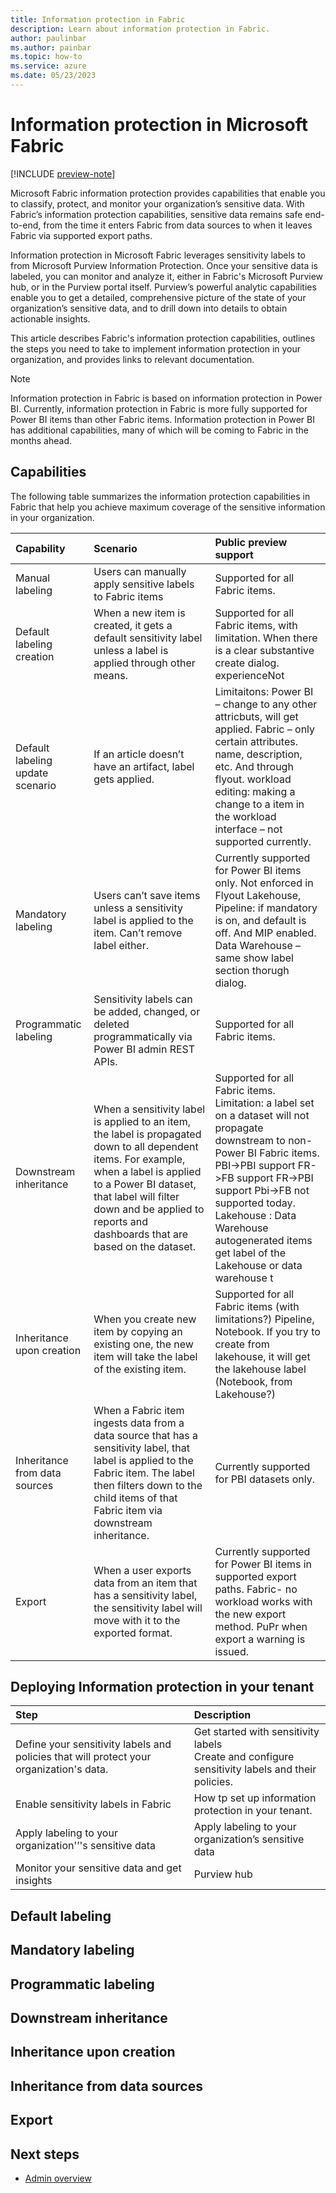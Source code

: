 ```yaml
---
title: Information protection in Fabric
description: Learn about information protection in Fabric.
author: paulinbar
ms.author: painbar
ms.topic: how-to
ms.service: azure
ms.date: 05/23/2023
---
```


# Information protection in Microsoft Fabric

[!INCLUDE [preview-note](../includes/preview-note.md)]

Microsoft Fabric information protection provides capabilities that enable you to classify, protect, and monitor your organization’s sensitive data. With Fabric’s information protection capabilities, sensitive data remains safe end-to-end, from the time it enters Fabric from data sources to when it leaves Fabric via supported export paths.

Information protection in Microsoft Fabric leverages sensitivity labels to from Microsoft Purview Information Protection. Once your sensitive data is labeled, you can monitor and analyze it, either in Fabric's Microsoft Purview hub, or in the Purview portal itself. Purview’s powerful analytic capabilities enable you to get a detailed, comprehensive picture of the state of your organization’s sensitive data, and to drill down into details to obtain actionable insights.

This article describes Fabric's information protection capabilities, outlines the steps you need to take to implement information protection in your organization, and provides links to relevant documentation.

>[!NOTE]
> Information protection in Fabric is based on information protection in Power BI. Currently, information protection in Fabric is more fully supported for Power BI items than other Fabric items. Information protection in Power BI has additional capabilities, many of which will be coming to Fabric in the months ahead.

## Capabilities

The following table summarizes the information protection capabilities in Fabric that help you achieve maximum coverage of the sensitive information in your organization.

|Capability|Scenario|Public preview support|
|:----------|:---------|:----------|
|Manual labeling|Users can manually apply sensitive labels to Fabric items|Supported for all Fabric items.|
|Default labeling creation|When a new item is created, it gets a default sensitivity label unless a label is applied through other means.|Supported for all Fabric items, with limitation. When there is a clear substantive create dialog. experienceNot |
|Default labeling update scenario|If an article doesn’t have an artifact, label gets applied.|Limitaitons: Power BI – change to any other attricbuts, will get applied. Fabric – only certain attributes. name, description, etc. And through flyout. workload editing: making a change to a item in the workload interface – not supported currently.|
|Mandatory labeling|Users can’t save items unless a sensitivity label is applied to the item. Can’t remove label either.|Currently supported for Power BI items only. Not enforced in Flyout Lakehouse, Pipeline: if mandatory is on, and default is off. And MIP enabled. Data Warehouse – same show label section thorugh dialog.|
|Programmatic labeling|Sensitivity labels can be added, changed, or deleted programmatically via Power BI admin REST APIs.|Supported for all Fabric items.|
|Downstream inheritance|When a sensitivity label is applied to an item, the label is propagated down to all dependent items. For example, when a label is applied to a Power BI dataset, that label will filter down and be applied to reports and dashboards that are based on the dataset. |Supported for all Fabric items. Limitation: a label set on a dataset will not propagate downstream to non-Power BI Fabric items. PBI->PBI support FR->FB support FR->PBI support Pbi->FB not supported today. Lakehouse : Data Warehouse autogenerated items get label of the Lakehouse or data warehouse t |
|Inheritance upon creation|When you create new item by copying an existing one, the new item will take the label of the existing item.| Supported for all Fabric items (with limitations?) Pipeline, Notebook. If you try to create from lakehouse, it will get the lakehouse label (Notebook, from Lakehouse?)|
|Inheritance from data sources|When a Fabric item ingests data from a data source that has a sensitivity label, that label is applied to the Fabric item. The label then filters down to the child items of that Fabric item via downstream inheritance.|Currently supported for PBI datasets only.|
|Export|When a user exports data from an item that has a sensitivity label, the sensitivity label will move with it to the exported format. |Currently supported for Power BI items in supported export paths. Fabric- no workload works with the new export method. PuPr when export a warning is issued. |

## Deploying Information protection in your tenant

| Step | Description | 
|:------|:------------|
| Define your sensitivity labels and policies that will protect your organization's data. | Get started with sensitivity labels<br>Create and configure sensitivity labels and their policies.
| Enable sensitivity labels in Fabric| How tp set up information protection in your tenant.|
| Apply labeling to your organization'’'s sensitive data | Apply labeling to your organization’s sensitive data |
| Monitor your sensitive data and get insights | Purview hub |

## Default labeling

## Mandatory labeling

## Programmatic labeling

## Downstream inheritance

## Inheritance upon creation

## Inheritance from data sources

## Export



## Next steps

* [Admin overview](../admin/admin-overview.md)